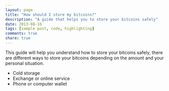 ```yaml
---
layout: page
title: "How should I store my bitcoins?"
description: "A guide that helps you to store your bitcoins safely"
date: 2013-08-16
tags: [sample post, code, highlighting]
comments: true
share: true
---
```

This guide will help you understand how to store your bitcoins safely, there are different ways to store your bitcoins depending on the amount and your personal situation.


- Cold storage
- Exchange or online service
- Phone or computer wallet
